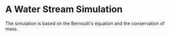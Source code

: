 # A Water Stream Simulation

The simulation is based on the Bernoulli's equation and the conservation of mass.
